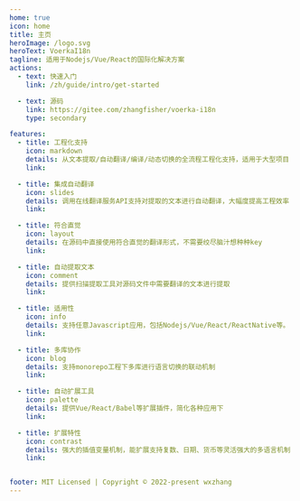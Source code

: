 ```yaml
---
home: true
icon: home
title: 主页
heroImage: /logo.svg
heroText: VoerkaI18n
tagline: 适用于Nodejs/Vue/React的国际化解决方案
actions:
  - text: 快速入门 
    link: /zh/guide/intro/get-started

  - text: 源码
    link: https://gitee.com/zhangfisher/voerka-i18n
    type: secondary

features:
  - title: 工程化支持
    icon: markdown
    details: 从文本提取/自动翻译/编译/动态切换的全流程工程化支持，适用于大型项目
    link:  

  - title: 集成自动翻译
    icon: slides
    details: 调用在线翻译服务API支持对提取的文本进行自动翻译，大幅度提高工程效率
    link:  

  - title: 符合直觉
    icon: layout
    details: 在源码中直接使用符合直觉的翻译形式，不需要绞尽脑汁想种种key
    link:  

  - title: 自动提取文本
    icon: comment
    details: 提供扫描提取工具对源码文件中需要翻译的文本进行提取
    link: 

  - title: 适用性
    icon: info
    details: 支持任意Javascript应用，包括Nodejs/Vue/React/ReactNative等。
    link: 

  - title: 多库协作
    icon: blog
    details: 支持monorepo工程下多库进行语言切换的联动机制
    link:  

  - title: 自动扩展工具
    icon: palette
    details: 提供Vue/React/Babel等扩展插件，简化各种应用下
    link: 

  - title: 扩展特性
    icon: contrast
    details: 强大的插值变量机制，能扩展支持复数、日期、货币等灵活强大的多语言机制
    link: 


footer: MIT Licensed | Copyright © 2022-present wxzhang
---
```

 